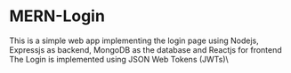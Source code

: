 # MERN-Login
This is a simple web app implementing the login page using Nodejs, Expressjs as backend, MongoDB as the database and Reactjs for frontend\
The Login is implemented using JSON Web Tokens (JWTs)\
